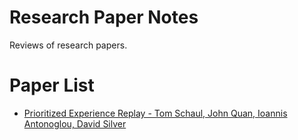 # Research Paper Notes
Reviews of research papers. 

# Paper List
* [Prioritized Experience Replay - Tom Schaul, John Quan, Ioannis Antonoglou, David Silver](https://github.com/rebeccali/paper_notes/blob/master/2020/prioritized_experience_replay.md)
